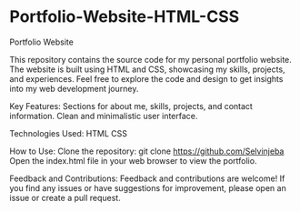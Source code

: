 # Portfolio-Website-HTML-CSS

Portfolio Website

This repository contains the source code for my personal portfolio website. The website is built using HTML and CSS, showcasing my skills, projects, and experiences. Feel free to explore the code and design to get insights into my web development journey.

Key Features:
Sections for about me, skills, projects, and contact information.
Clean and minimalistic user interface.

Technologies Used:
HTML
CSS

How to Use:
Clone the repository: git clone https://github.com/Selvinjeba
Open the index.html file in your web browser to view the portfolio.

Feedback and Contributions:
Feedback and contributions are welcome! If you find any issues or have suggestions for improvement, please open an issue or create a pull request.
